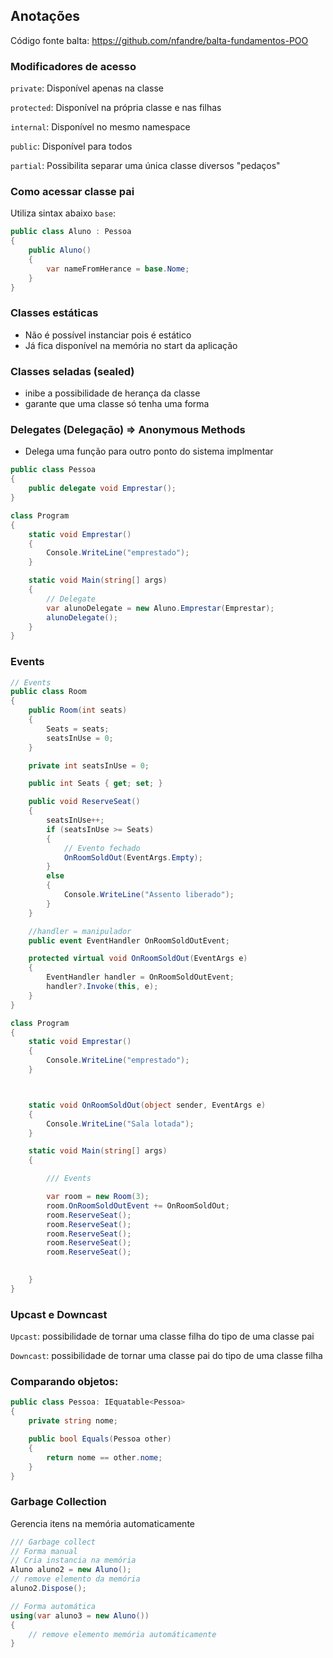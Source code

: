 ## Anotações
Código fonte balta: https://github.com/nfandre/balta-fundamentos-POO

### Modificadores de acesso

`private`:  Disponível apenas na classe

`protected`: Disponível na própria classe e nas filhas

`internal`: Disponível no mesmo namespace

`public`: Disponível para todos

`partial`: Possibilita separar uma única classe diversos "pedaços"



### Como acessar classe pai

Utiliza sintax abaixo `base`:

```csharp
public class Aluno : Pessoa
{
    public Aluno()
    {
        var nameFromHerance = base.Nome;
    }
}
```

### Classes estáticas
- Não é possível instanciar pois é estático
- Já fica disponível na memória no start da aplicação


### Classes seladas (sealed)
- inibe a possibilidade de herança da classe
- garante que uma classe só tenha uma forma


### Delegates (Delegação) => Anonymous Methods
- Delega uma função para outro ponto do sistema implmentar
```csharp
public class Pessoa
{
    public delegate void Emprestar();
}

class Program
{
    static void Emprestar()
    {
        Console.WriteLine("emprestado");
    }

    static void Main(string[] args)
    {
        // Delegate
        var alunoDelegate = new Aluno.Emprestar(Emprestar);
        alunoDelegate();
    }
}
```

### Events
```csharp
// Events
public class Room
{
    public Room(int seats)
    {
        Seats = seats;
        seatsInUse = 0;
    }

    private int seatsInUse = 0;

    public int Seats { get; set; }

    public void ReserveSeat()
    {
        seatsInUse++;
        if (seatsInUse >= Seats)
        {
            // Evento fechado
            OnRoomSoldOut(EventArgs.Empty);
        }
        else
        {
            Console.WriteLine("Assento liberado");
        }
    }

    //handler = manipulador
    public event EventHandler OnRoomSoldOutEvent;

    protected virtual void OnRoomSoldOut(EventArgs e)
    {
        EventHandler handler = OnRoomSoldOutEvent;
        handler?.Invoke(this, e);
    }
}

class Program
{
    static void Emprestar()
    {
        Console.WriteLine("emprestado");
    }



    static void OnRoomSoldOut(object sender, EventArgs e)
    {
        Console.WriteLine("Sala lotada");
    }

    static void Main(string[] args)
    {

        /// Events

        var room = new Room(3);
        room.OnRoomSoldOutEvent += OnRoomSoldOut;
        room.ReserveSeat();
        room.ReserveSeat();
        room.ReserveSeat();
        room.ReserveSeat();
        room.ReserveSeat();

        
    }
}
```

### Upcast e Downcast
`Upcast`: possibilidade de tornar uma classe filha do tipo de uma classe pai

`Downcast`: possibilidade de tornar uma classe pai do tipo de uma classe filha


### Comparando objetos:
```csharp
public class Pessoa: IEquatable<Pessoa>
{
    private string nome;

    public bool Equals(Pessoa other)
    {
        return nome == other.nome;
    }
}
``````


### Garbage Collection
Gerencia itens na memória automaticamente

```csharp
/// Garbage collect
// Forma manual
// Cria instancia na memória
Aluno aluno2 = new Aluno();
// remove elemento da memória
aluno2.Dispose();

// Forma automática
using(var aluno3 = new Aluno())
{
    // remove elemento memória automáticamente
}
```
